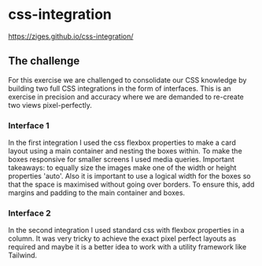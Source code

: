 # css-integration
https://ziges.github.io/css-integration/

## The challenge
For this exercise we are challenged to consolidate our CSS knowledge by building two full CSS integrations in the form of interfaces. 
This is an exercise in precision and accuracy where we are demanded to re-create two views pixel-perfectly.

### Interface 1 
In the first integration I used the css flexbox properties to make a card layout using a main container and nesting the boxes within.
To make the boxes responsive for smaller screens I used media queries.
Important takeaways: to equally size the images make one of the width or height properties 'auto'. Also it is important to use a logical width 
for the boxes so that the space is maximised without going over borders. To ensure this, add margins and padding to the main container and boxes. 

### Interface 2
In the second integration I used standard css with flexbox properties in a column. It was very tricky to achieve the exact pixel perfect layouts
as required and maybe it is a better idea to work with a utility framework like Tailwind.



